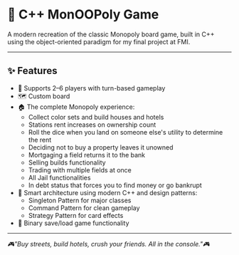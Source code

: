 # 🎲 C++ MonOOPoly Game

A modern recreation of the classic Monopoly board game, built in C++ using the object-oriented paradigm for my final project at FMI. 

---

## ✨ Features
- 👥 Supports 2–6 players with turn-based gameplay
- 🗺️ Custom board
- 🏠 The complete Monopoly experience:
   - Collect color sets and build houses and hotels
   - Stations rent increases on ownership count
   - Roll the dice when you land on someone else's utility to determine the rent
   - Deciding not to buy a property leaves it unowned
   - Mortgaging a field returns it to the bank
   - Selling builds functionality
   - Trading with multiple fields at once
   - All Jail functionalities
   - In debt status that forces you to find money or go bankrupt
- 🧠 Smart architecture using modern C++ and design patterns:
  - Singleton Pattern for major classes
  - Command Pattern for clean gameplay
  - Strategy Pattern for card effects
- 💾 Binary save/load game functionality
---
_🎮"Buy streets, build hotels, crush your friends. All in the console."🎮_
